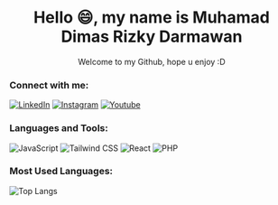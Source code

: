 <div align="center">
  <h1>Hello 😄, my name is Muhamad Dimas Rizky Darmawan</h1>
  <p>Welcome to my Github, hope u enjoy :D</p>
</div>

 ### Connect with me:
[![LinkedIn](https://img.shields.io/badge/LinkedIn-blue?style=for-the-badge&logo=linkedin)](/)
[![Instagram](https://img.shields.io/badge/Instagram-pink?style=for-the-badge&logo=instagram)]()
[![Youtube](https://img.shields.io/badge/Youtube-red?style=for-the-badge&logo=youtube)]()

### Languages and Tools:
![JavaScript](https://img.shields.io/badge/JavaScript-F7DF1E?style=for-the-badge&logo=javascript&logoColor=black)
![Tailwind CSS](https://img.shields.io/badge/Tailwind_CSS-38B2AC?style=for-the-badge&logo=tailwind-css&logoColor=white)
![React](https://img.shields.io/badge/React-61DAFB?style=for-the-badge&logo=react&logoColor=black)
![PHP](https://img.shields.io/badge/PHP-777BB4?style=for-the-badge&logo=php&logoColor=white)


### Most Used Languages:
![Top Langs](https://github-readme-stats.vercel.app/api/top-langs/?username=Dimasrzky&layout=compact&theme=radical)

<!--- Theme Lainnya 
dark
tokyonight
onedark
gruvbox
---!>



<!---
Zeeion12/Zeeion12 is a ✨ special ✨ repository because its README.md (this file) appears on your GitHub profile.
You can click the Preview link to take a look at your changes.
--->
